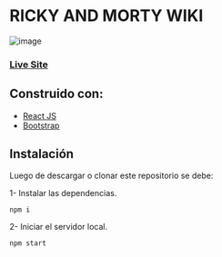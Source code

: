 # RICKY AND MORTY WIKI

![image](https://i.ibb.co/vw3NVrz/Dise-o-sin-t-tulo-2.jpg)

### [Live Site](https://serene-wilson-f83f3e.netlify.app/)

## Construido con:

- [React JS](https://es.reactjs.org)
- [Bootstrap ](https://getbootstrap.com/docs/5.1/getting-started/introduction/)

## Instalación

Luego de descargar o clonar este repositorio se debe:

1- Instalar las dependencias.

```
npm i
```

2- Iniciar el servidor local.

```
npm start
```
